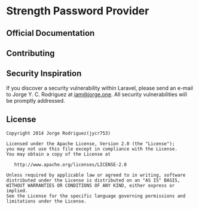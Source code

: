 Strength Password Provider
=======

Official Documentation
-------


Contributing
-------

Security Inspiration
-------

If you discover a security vulnerability within Laravel, please send an e-mail to Jorge Y. C. Rodriguez at iam@jorge.one. All security vulnerabilities will be promptly addressed.

License
-------

	Copyright 2014 Jorge Rodriguez(jycr753)

	Licensed under the Apache License, Version 2.0 (the "License");
	you may not use this file except in compliance with the License.
	You may obtain a copy of the License at

	   http://www.apache.org/licenses/LICENSE-2.0

	Unless required by applicable law or agreed to in writing, software
	distributed under the License is distributed on an "AS IS" BASIS,
	WITHOUT WARRANTIES OR CONDITIONS OF ANY KIND, either express or implied.
	See the License for the specific language governing permissions and
	limitations under the License.